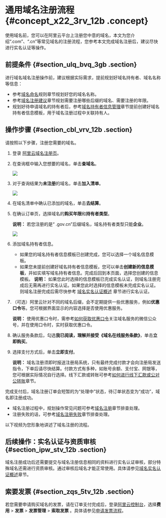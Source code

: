 # 通用域名注册流程 {#concept_x22_3rv_12b .concept}

使用域名前，您可以在阿里云平台上注册您中意的域名，本文为您介绍“.com”、“.cn”等常见域名的注册流程，您参考本文完成域名注册后，建议尽快进行实名认证等操作。

## 前提条件 {#section_ulq_bvq_3gb .section}

进行域名域名注册操作前，建议根据实际需求，提前规划好域名持有者、域名名称等信息：

-   参考[域名命名](cn.zh-CN/域名注册/域名命名及注册建议/域名命名规则.md#)规则章节规划好您的域名名称。
-   参考[域名注册建议](cn.zh-CN/域名注册/域名命名及注册建议/域名注册建议.md#)章节规划需要注册哪些后缀的域名、需要注册的年限。
-   规划好待申请域名的持有者后，参考[域名持有者信息管理](../../../../../cn.zh-CN/域名管理/创建域名注册信息模板.md#)章节提前创建好域名持有者信息模板，用于域名注册过程中关联持有人。

## 操作步骤 {#section_cbl_vrv_12b .section}

请按照以下步骤，注册您需要的域名。

1.  登录 [阿里云域名注册页](https://wanwang.aliyun.com/)。
2.  在查询框中输入您想要的域名，单击**查域名**。

    ![](http://static-aliyun-doc.oss-cn-hangzhou.aliyuncs.com/assets/img/14312/15514079265937_zh-CN.png)

3.  对于查询结果为**未注册**的域名，单击**加入清单**。

    ![](http://static-aliyun-doc.oss-cn-hangzhou.aliyuncs.com/assets/img/14312/15514079265938_zh-CN.png)

4.  在域名清单中确认已添加的域名，单击**去结算**。
5.  在确认订单页，选择域名的**购买年限**和**持有者类型**。

    **说明：** 若您注册的是“ .gov.cn”后缀域名，域名持有者类型只能**企业**。

    ![](http://static-aliyun-doc.oss-cn-hangzhou.aliyuncs.com/assets/img/14312/15514079265939_zh-CN.png)

6.  添加域名持有者信息。

    -   如果您的域名持有者信息模板已创建完成，您可以选择一个域名信息模板。
    -   如果您未提前创建好域名持有者信息模板，您可以单击**创建新的信息模板**，并如实填写域名持有者信息。完成后回到本页面，选择您创建的信息模板。
    **说明：** 如果您此时选择的信息模板已完成实名认证，则域名注册完成后无需再进行实名认证。如果您此时选择的信息模板未完成实名认证。则域名注册完成后需尽快参考 [域名实名认证概述](../../../../../cn.zh-CN/域名实名认证/域名实名认证概述.md#) 章节进行实名认证。

7.  （可选）阿里云针对不同的域名后缀，会不定期提供一些优惠服务，例如**优惠口令**等。您可根据界面显示的内容选择是否使用优惠服务。

    **说明：** 使用优惠口令时，需参考[如何获取优惠口令](https://help.aliyun.com/knowledge_detail/44007.html)关注域名服务的微信公众号，并在使用口令时，实时获取优惠口令。

8.  确认服务条款后，勾选**我已阅读，理解并接受《域名在线服务条款》**，单击**立即购买**。
9.  选择支付方式后，单击**立即支付**。

    **说明：** 域名注册须即时报送注册局系统，只有最终完成付款才会向注册局发送指令，下单后请尽快结算。付款方式有多种，如账号余额、支付宝、网银等，您可根据实际情况自行选择。线下汇款或转账可参考[如何进行线下汇款或公对公转账](https://help.aliyun.com/document_detail/37108.html)章节。


完成支付后，域名注册订单会短暂的为“处理中”状态，待订单状态变为“成功”，域名即注册成功。

-   域名注册过程中，规划操作常见问题可参考[域名注册](../../../../../cn.zh-CN/常见问题/注册认证类问题/域名注册.md#)章节排查处理。
-   注册失败的话，可参考[域名注册失败](https://help.aliyun.com/knowledge_detail/84870.html)章节排查处理。

以下视频为您形象地讲述了域名注册的流程。

## 后续操作：实名认证与资质审核 {#section_ipw_stv_12b .section}

域名注册成功后还需要提交与域名注册信息相同的资料进行实名认证审核，部分特殊域名还需进行资质审核。通过审核后域名才能正常使用。具体请参见[域名实名认证概述](https://help.aliyun.com/document_detail/35881.html)章节。

## 索要发票 {#section_zqs_5tv_12b .section}

若您需要申请购买域名的发票，请在订单支付完成后，登录[阿里云控制台](https://home.console.aliyun.com/new)，选择**费用** \> **发票** \> **发票管理** \> **索取发票** 。具体请参见[申请发票流程](https://help.aliyun.com/document_detail/37053.html)。

